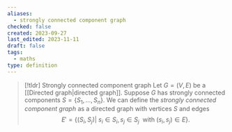 ```yaml
---
aliases:
  - strongly connected component graph
checked: false
created: 2023-09-27
last_edited: 2023-11-11
draft: false
tags:
  - maths
type: definition
---
```

> [!tldr] Strongly connected component graph
> Let $G = (V,E)$ be a [[Directed graph|directed graph]]. Suppose $G$ has strongly connected components $S = \{S_1, \ldots, S_n\}$. We can define the *strongly connected component graph* as a directed graph with vertices $S$ and edges
> $$E' =\{(S_i, S_j) \vert \ s_i \in S_i, s_j \in S_j\ \mbox{ with } (s_i, s_j) \in E\}.$$



